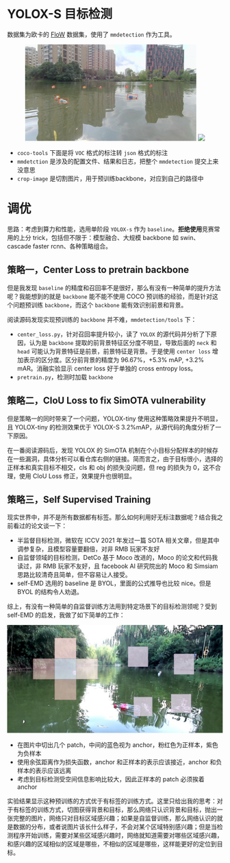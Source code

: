 # YOLOX-S 目标检测

数据集为欧卡的 [FloW](http://www.orca-tech.cn/datasets/FloW/FloW-Img) 数据集，使用了 `mmdetection` 作为工具。

<p align="center">
    <img src="./sample/1.jpg" width="400">
    <img src="./sample/res.gif" width="400">
</p>

- `coco-tools` 下面是将 `VOC` 格式的标注转 `json` 格式的标注
- `mmdetction` 是涉及的配置文件、结果和日志，把整个 `mmdetection` 提交上来没意思
- `crop-image` 是切割图片，用于预训练backbone，对应到自己的路径中

# 调优

思路：考虑到算力和性能，选用单阶段 `YOLOX-s` 作为 `baseline`。**拒绝使用**竞赛常用的上分 trick，包括但不限于：模型融合、大规模 backbone 如 swin、cascade faster rcnn、各种策略组合。

## 策略一，Center Loss to pretrain backbone

但是我发现 `baseline` 的精度和召回率不是很好，那么有没有一种简单的提升方法呢？我能想到的就是 `backbone` 能不能不使用 COCO 预训练的经验，而是针对这个问题预训练 `backbone`，而这个 `backbone` 能有效识别前景和背景。

阅读源码发现实现预训练的 `backbone` 并不难，`mmdetection/tools` 下：

- `center_loss.py`，针对召回率提升较小，读了 `YOLOX` 的源代码并分析了下原因，认为是 `backbone` 提取的前背景特征区分度不明显，导致后面的 `neck` 和 `head` 可能认为背景特征是前景，前景特征是背景。于是使用 `center loss` 增加表示的区分度。区分前背景的精度为 96.67%，+5.3% mAP, +3.2% mAR。消融实验显示 center loss 好于单独的 cross entropy loss。
- `pretrain.py`，检测时加载 `backbone`

## 策略二，CIoU Loss to fix SimOTA vulnerability

但是策略一的同时带来了一个问题，YOLOX-tiny 使用这种策略效果提升不明显，且 YOLOX-tiny 的检测效果优于 YOLOX-S 3.2%mAP，从源代码的角度分析了一下原因。

在一番阅读源码后，发现 YOLOX 的 SimOTA 机制在个小目标分配样本的时候存在一些漏洞，具体分析可以看仓库右侧的链接。简而言之，由于目标很小，选择的正样本和真实目标不相交，cls 和 obj 的损失没问题，但 reg 的损失为 0，这不合理，使用 CIoU Loss 修正，效果提升也很明显。

## 策略三，Self Supervised Training

现实世界中，并不是所有数据都有标签。那么如何利用好无标注数据呢？结合我之前看过的论文谈一下：

- 半监督目标检测，微软在 ICCV 2021 年发过一篇 SOTA 相关文章，但是其中调参复杂，且模型容量要翻倍，对非 RMB 玩家不友好
- 自监督领域的目标检测，DetCo 基于 Moco 改进的，Moco 的论文和代码我读过，非 RMB 玩家不友好，且 facebook AI 研究院出的 Moco 和 Simsiam 思路比较清奇且简单，但不容易让人接受。
- self-EMD 选用的 baseline 是 BYOL，里面的公式推导也比较 nice。但是 BYOL 的结构令人劝退。

综上，有没有一种简单的自监督训练方法用到特定场景下的目标检测领呢？受到 self-EMD 的启发，我做了如下简单的工作：

<p align="center">
    <img src="./sample/ssl.jpg" width="600">
</p>

- 在图片中切出几个 patch，中间的蓝色视为 anchor，粉红色为正样本，紫色为负样本
- 使用余弦距离作为损失函数，anchor 和正样本的表示应该接近，anchor 和负样本的表示应该远离
- 考虑到目标检测受空间信息影响比较大，因此正样本的 patch 必须挨着 anchor

实验结果显示这种预训练的方式优于有标签的训练方式。这里只给出我的思考：对于有标签的训练方式，切图获得背景和目标，那么网络只认识背景和目标，抛出一张完整的图片，网络只对目标区域感兴趣；如果是自监督训练，那么网络认识的就是数据的分布，或者说图片该长什么样子，不会对某个区域特别感兴趣；但是当检测程序开始训练，需要对某些区域感兴趣时，网络就知道需要对哪些区域感兴趣，和感兴趣的区域相似的区域是哪些，不相似的区域是哪些，这样能更好的定位到目标。

